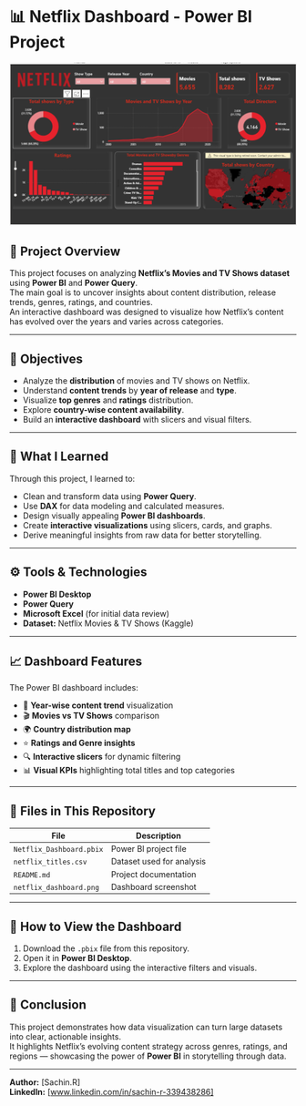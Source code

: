 # 📊 Netflix Dashboard - Power BI Project

![Netflix Dashboard](/NetflixDashboardImage.png)
> 
## 📁 Project Overview
This project focuses on analyzing **Netflix’s Movies and TV Shows dataset** using **Power BI** and **Power Query**.  
The main goal is to uncover insights about content distribution, release trends, genres, ratings, and countries.  
An interactive dashboard was designed to visualize how Netflix’s content has evolved over the years and varies across categories.

---

## 🎯 Objectives
- Analyze the **distribution** of movies and TV shows on Netflix.  
- Understand **content trends** by **year of release** and **type**.  
- Visualize **top genres** and **ratings** distribution.  
- Explore **country-wise content availability**.  
- Build an **interactive dashboard** with slicers and visual filters.

---

## 🧠 What I Learned
Through this project, I learned to:
- Clean and transform data using **Power Query**.  
- Use **DAX** for data modeling and calculated measures.  
- Design visually appealing **Power BI dashboards**.  
- Create **interactive visualizations** using slicers, cards, and graphs.  
- Derive meaningful insights from raw data for better storytelling.

---

## ⚙️ Tools & Technologies
- **Power BI Desktop**  
- **Power Query**  
- **Microsoft Excel** (for initial data review)  
- **Dataset:** Netflix Movies & TV Shows (Kaggle)

---

## 📈 Dashboard Features
The Power BI dashboard includes:
- 📅 **Year-wise content trend** visualization  
- 🎬 **Movies vs TV Shows** comparison  
- 🌍 **Country distribution map**  
- ⭐ **Ratings and Genre insights**  
- 🔍 **Interactive slicers** for dynamic filtering  
- 📊 **Visual KPIs** highlighting total titles and top categories  

---

## 📂 Files in This Repository
| File | Description |
|------|--------------|
| `Netflix_Dashboard.pbix` | Power BI project file |
| `netflix_titles.csv` | Dataset used for analysis |
| `README.md` | Project documentation |
| `netflix_dashboard.png` | Dashboard screenshot |

---

## 🚀 How to View the Dashboard
1. Download the `.pbix` file from this repository.  
2. Open it in **Power BI Desktop**.  
3. Explore the dashboard using the interactive filters and visuals.  

---

## 🏁 Conclusion
This project demonstrates how data visualization can turn large datasets into clear, actionable insights.  
It highlights Netflix’s evolving content strategy across genres, ratings, and regions — showcasing the power of **Power BI** in storytelling through data.

---

**Author:** [Sachin.R]  
**LinkedIn:** [www.linkedin.com/in/sachin-r-339438286]  

